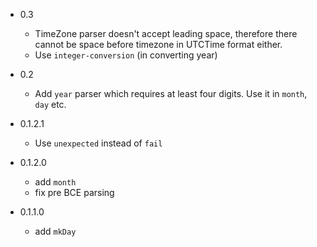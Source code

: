 - 0.3

    - TimeZone parser doesn't accept leading space,
      therefore there cannot be space before timezone in UTCTime format either.
    - Use `integer-conversion` (in converting year)

- 0.2
    - Add `year` parser which requires at least four digits.
      Use it in `month`, `day` etc.

- 0.1.2.1
    - Use `unexpected` instead of `fail`

- 0.1.2.0
    - add `month`
    - fix pre BCE parsing

- 0.1.1.0
    - add `mkDay`
